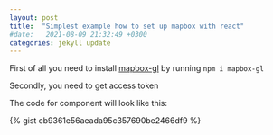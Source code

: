 ```yaml
---
layout: post
title:  "Simplest example how to set up mapbox with react"
#date:   2021-08-09 21:32:49 +0300
categories: jekyll update
---
```



First of all you need to install [mapbox-gl][mapbox-gl] by running 
```npm i mapbox-gl```

Secondly, you need to get access token 

The code for component will look like this: 

{% gist cb9361e56aeada95c357690be2466df9 %}



[mapbox-gl]: https://www.npmjs.com/package/mapbox-gl